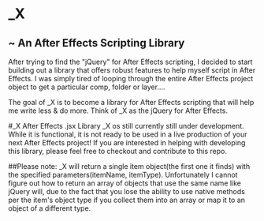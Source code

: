 _X
==
## ~ An After Effects Scripting Library
After trying to find the "jQuery" for After Effects scripting, I decided to start building out a library that offers robust features to help myself script in After Effects. I was simply tired of looping through the entire After Effects  project object to get a particular comp, folder or layer....

The goal of _X is to become a library for After Effects scripting that will help me write less & do more. Think of _X as the jQuery for After Effects.

#_X After Effects .jsx Library
_X os still currently still under development. While it is functional, it is not ready to be used in a live production of your next After Effects project! If you are interested in helping with developing this library, please feel free to checkout and contribute to this repo.

##Please note:
_X will return a single item object(the first one it finds) with the specified parameters(itemName, itemType). Unfortunately I cannot figure out how to return an array of objects that use the same name like jQuery will, due to the fact that you lose the ability to use native methods per the item's object type if you collect them into an array or map it to an object of a different type.
